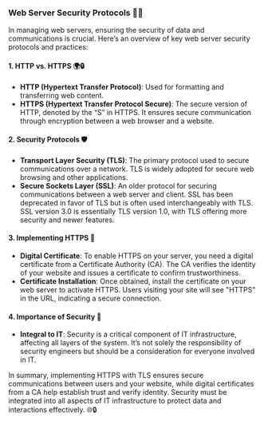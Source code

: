 ### Web Server Security Protocols 🔐🌐

In managing web servers, ensuring the security of data and communications is crucial. Here’s an overview of key web server security protocols and practices:

#### **1. HTTP vs. HTTPS** 🌍🔒
- **HTTP (Hypertext Transfer Protocol)**: Used for formatting and transferring web content.
- **HTTPS (Hypertext Transfer Protocol Secure)**: The secure version of HTTP, denoted by the “S” in HTTPS. It ensures secure communication through encryption between a web browser and a website.

#### **2. Security Protocols** 🛡️
- **Transport Layer Security (TLS)**: The primary protocol used to secure communications over a network. TLS is widely adopted for secure web browsing and other applications.
- **Secure Sockets Layer (SSL)**: An older protocol for securing communications between a web server and client. SSL has been deprecated in favor of TLS but is often used interchangeably with TLS. SSL version 3.0 is essentially TLS version 1.0, with TLS offering more security and newer features.

#### **3. Implementing HTTPS** 🔧
- **Digital Certificate**: To enable HTTPS on your server, you need a digital certificate from a Certificate Authority (CA). The CA verifies the identity of your website and issues a certificate to confirm trustworthiness.
- **Certificate Installation**: Once obtained, install the certificate on your web server to activate HTTPS. Users visiting your site will see "HTTPS" in the URL, indicating a secure connection.

#### **4. Importance of Security** 🔐
- **Integral to IT**: Security is a critical component of IT infrastructure, affecting all layers of the system. It’s not solely the responsibility of security engineers but should be a consideration for everyone involved in IT.

In summary, implementing HTTPS with TLS ensures secure communications between users and your website, while digital certificates from a CA help establish trust and verify identity. Security must be integrated into all aspects of IT infrastructure to protect data and interactions effectively. 🌐🔒